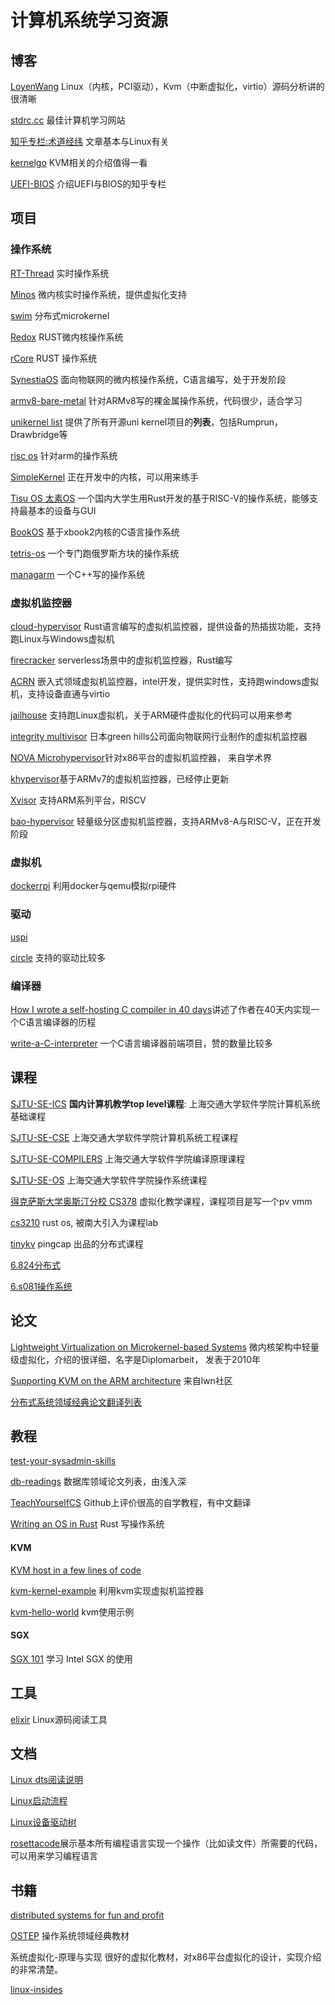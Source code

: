 # 计算机系统学习资源

## 博客

[LoyenWang](https://links.jianshu.com/go?to=https%3A%2F%2Fwww.cnblogs.com%2FLoyenWang%2F) Linux（内核，PCI驱动），Kvm（中断虚拟化，virtio）源码分析讲的很清晰

[stdrc.cc](https://stdrc.cc/) 最佳计算机学习网站

[知乎专栏:术道经纬](https://zhuanlan.zhihu.com/p/93289632) 文章基本与Linux有关

[kernelgo](https://kernelgo.org/) KVM相关的介绍值得一看

[UEFI-BIOS](https://www.zhihu.com/column/UEFIBlog) 介绍UEFI与BIOS的知乎专栏

## 项目

### 操作系统

[RT-Thread](https://github.com/RT-Thread/rt-thread) 实时操作系统

[Minos](https://github.com/minosproject/minos) 微内核实时操作系统，提供虚拟化支持

[swim](https://github.com/swimos/swim) 分布式microkernel

[Redox](https://github.com/redox-os/redox) RUST微内核操作系统

[rCore](https://github.com/rcore-os) RUST 操作系统

[SynestiaOS](https://github.com/SynestiaOS/SynestiaOS) 面向物联网的微内核操作系统，C语言编写，处于开发阶段

[armv8-bare-metal](https://github.com/NienfengYao/armv8-bare-metal) 针对ARMv8写的裸金属操作系统，代码很少，适合学习

[unikernel list](http://unikernel.org/projects/) 提供了所有开源uni kernel项目的**列表**，包括Rumprun，Drawbridge等

[risc os](https://gitlab.riscosopen.org/RiscOS) 针对arm的操作系统

[SimpleKernel](https://github.com/Simple-XX/SimpleKernel) 正在开发中的内核，可以用来练手

[Tisu OS 太素OS](https://github.com/belowthetree/TisuOS) 一个国内大学生用Rust开发的基于RISC-V的操作系统，能够支持最基本的设备与GUI

[BookOS](https://github.com/hzcx998/BookOS) 基于xbook2内核的C语言操作系统

[tetris-os](https://github.com/jdah/tetris-os) 一个专门跑俄罗斯方块的操作系统

[managarm](https://github.com/managarm/managarm) 一个C++写的操作系统

### 虚拟机监控器

[cloud-hypervisor](https://github.com/cloud-hypervisor/cloud-hypervisor) Rust语言编写的虚拟机监控器，提供设备的热插拔功能，支持跑Linux与Windows虚拟机

[firecracker](https://github.com/firecracker-microvm/firecracker) serverless场景中的虚拟机监控器，Rust编写

[ACRN](https://github.com/projectacrn/acrn-hypervisor) 嵌入式领域虚拟机监控器，intel开发，提供实时性，支持跑windows虚拟机，支持设备直通与virtio

[jailhouse](https://github.com/siemens/jailhouse) 支持跑Linux虚拟机，关于ARM硬件虚拟化的代码可以用来参考

[integrity multivisor](https://www.ghs.com/products/rtos/integrity_virtualization.html) 日本green hills公司面向物联网行业制作的虚拟机监控器

[NOVA Microhypervisor](https://hypervisor.org/)针对x86平台的虚拟机监控器， 来自学术界

[khypervisor](https://github.com/kesl/khypervisor)基于ARMv7的虚拟机监控器，已经停止更新

[Xvisor](https://github.com/xvisor/xvisor) 支持ARM系列平台，RISCV

[bao-hypervisor](https://github.com/bao-project/bao-hypervisor) 轻量级分区虚拟机监控器，支持ARMv8-A与RISC-V，正在开发阶段

### 虚拟机

[dockerrpi](https://github.com/lukechilds/dockerpi) 利用docker与qemu模拟rpi硬件

### 驱动

[uspi](https://github.com/rsta2/uspi)

[circle](https://github.com/rsta2/circle) 支持的驱动比较多

### 编译器

[How I wrote a self-hosting C compiler in 40 days](https://www.sigbus.info/how-i-wrote-a-self-hosting-c-compiler-in-40-days)讲述了作者在40天内实现一个C语言编译器的历程

[write-a-C-interpreter](https://github.com/lotabout/write-a-C-interpreter) 一个C语言编译器前端项目，赞的数量比较多

## 课程

[SJTU-SE-ICS](http://ipads.se.sjtu.edu.cn/courses/ics) **国内计算机教学top level课程**: 上海交通大学软件学院计算机系统基础课程

[SJTU-SE-CSE](https://ipads.se.sjtu.edu.cn/courses/cse) 上海交通大学软件学院计算机系统工程课程

[SJTU-SE-COMPILERS](https://ipads.se.sjtu.edu.cn/courses/compilers/) 上海交通大学软件学院编译原理课程

[SJTU-SE-OS](https://ipads.se.sjtu.edu.cn/courses/os/) 上海交通大学软件学院操作系统课程

[得克萨斯大学奥斯汀分校 CS378](https://www.cs.utexas.edu/~vijay/cs378-f17/) 虚拟化教学课程，课程项目是写一个pv vmm

[cs3210](https://github.com/sslab-gatech/cs3210-rustos-public) rust os, 被南大引入为课程lab

[tinykv](https://github.com/tidb-incubator/tinykv) pingcap 出品的分布式课程

[6.824分布式](http://nil.csail.mit.edu/6.824/2018/schedule.html)

[6.s081操作系统](https://pdos.csail.mit.edu/6.S081/2020/index.html)

## 论文

[Lightweight Virtualization on Microkernel-based Systems](https://os.inf.tu-dresden.de/papers_ps/liebergeld-diplom.pdf) 微内核架构中轻量级虚拟化，介绍的很详细，名字是Diplomarbeit， 发表于2010年

[Supporting KVM on the ARM architecture](https://lwn.net/Articles/557132/) 来自lwn社区

[分布式系统领域经典论文翻译列表](http://duanple.com/?p=170)

## 教程

[test-your-sysadmin-skills](https://github.com/trimstray/test-your-sysadmin-skills#simple-questions)

[db-readings](https://github.com/rxin/db-readings) 数据库领域论文列表，由浅入深

[TeachYourselfCS](https://github.com/keithnull/TeachYourselfCS-CN) Github上评价很高的自学教程，有中文翻译

[Writing an OS in Rust](https://os.phil-opp.com/) Rust 写操作系统

#### KVM

[KVM host in a few lines of code](https://zserge.com/posts/kvm/)

[kvm-kernel-example](https://github.com/david942j/kvm-kernel-example) 利用kvm实现虚拟机监控器

[kvm-hello-world](https://github.com/dpw/kvm-hello-world) kvm使用示例

#### SGX

[SGX 101](https://sgx101.gitbook.io/sgx101/) 学习 Intel SGX 的使用

## 工具

[elixir](https://elixir.bootlin.com/linux/latest/source) Linux源码阅读工具

## 文档

[Linux dts阅读说明](https://elixir.bootlin.com/linux/v4.3/source/Documentation/devicetree/bindings/arm/gic.txt)

[Linux启动流程](https://www.kernel.org/doc/Documentation/arm64/booting.txt)

[Linux设备驱动树](https://git.kernel.org/pub/scm/linux/kernel/git/torvalds/linux.git/tree/Documentation/admin-guide/devices.txt)

[rosettacode](http://rosettacode.org/wiki/Read_entire_file#C.2B.2B)展示基本所有编程语言实现一个操作（比如读文件）所需要的代码，可以用来学习编程语言

## 书籍

[distributed systems for fun and profit](http://book.mixu.net/distsys/intro.html)

[OSTEP](https://pages.cs.wisc.edu/~remzi/OSTEP/) 操作系统领域经典教材

系统虚拟化-原理与实现      很好的虚拟化教材，对x86平台虚拟化的设计，实现介绍的非常清楚。

[linux-insides](https://github.com/0xAX/linux-insides) 

